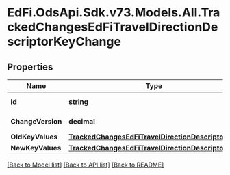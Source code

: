 # EdFi.OdsApi.Sdk.v73.Models.All.TrackedChangesEdFiTravelDirectionDescriptorKeyChange

## Properties

Name | Type | Description | Notes
------------ | ------------- | ------------- | -------------
**Id** | **string** | Resource identifier | [optional] 
**ChangeVersion** | **decimal** | Change version | [optional] 
**OldKeyValues** | [**TrackedChangesEdFiTravelDirectionDescriptorKey**](TrackedChangesEdFiTravelDirectionDescriptorKey.md) |  | [optional] 
**NewKeyValues** | [**TrackedChangesEdFiTravelDirectionDescriptorKey**](TrackedChangesEdFiTravelDirectionDescriptorKey.md) |  | [optional] 

[[Back to Model list]](../../README.md#documentation-for-models) [[Back to API list]](../../README.md#documentation-for-api-endpoints) [[Back to README]](../../README.md)

